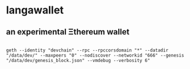 # langawallet

## an experimental Ξthereum wallet

<code>
geth --identity "devchain" --rpc --rpccorsdomain "*" --datadir "/data/dev/" --maxpeers "0" --nodiscover --networkid "666" --genesis "/data/dev/genesis_block.json" --vmdebug --verbosity 6"
</code>